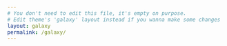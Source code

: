 ```yaml
---
# You don't need to edit this file, it's empty on purpose.
# Edit theme's 'galaxy' layout instead if you wanna make some changes
layout: galaxy
permalink: /galaxy/
---
```

